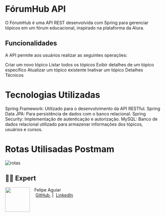 # FórumHub API
O FórumHub é uma API REST desenvolvida com Spring para gerenciar tópicos em um fórum educacional, inspirado na plataforma da Alura.

## Funcionalidades
A API permite aos usuários realizar as seguintes operações:

Criar um novo tópico
Listar todos os tópicos
Exibir detalhes de um tópico específico
Atualizar um tópico existente
Inativar um tópico
Detalhes Técnicos

# Tecnologias Utilizadas
Spring Framework: Utilizado para o desenvolvimento da API RESTful.
Spring Data JPA: Para persistência de dados com o banco relacional.
Spring Security: Implementação de autenticação e autorização.
MySQL: Banco de dados relacional utilizado para armazenar informações dos tópicos, usuários e cursos.

# Rotas Utilisadas Postmam

![rotas](https://github.com/Ruandev2/Desafio-Alura-Forum/assets/93599287/31fd6ee5-a485-468d-b020-0ebe801389f3)


## 👨‍💻 Expert

<p>
    <img 
      align=left 
      margin=10 
      width=80 
      src="https://avatars.githubusercontent.com/u/93599287?v=4"
    />
    <p>&nbsp&nbsp&nbspFelipe Aguiar<br>
    &nbsp&nbsp&nbsp
    <a 
        href="https://github.com/Ruandev2">
        GitHub
    </a>
    &nbsp;|&nbsp;
    <a 
        href="https://www.linkedin.com/in/ruan-rodriguesdev/">
        LinkedIn
    </a>
   
</p>
<br/><br/>
<p>

